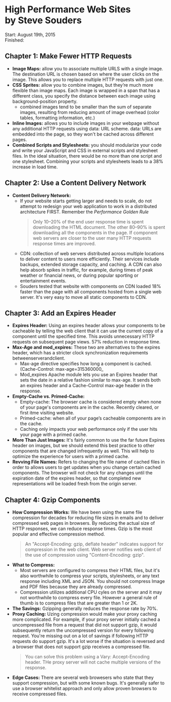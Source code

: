 # High Performance Web Sites <br/> by Steve Souders

Start: August 19th, 2015 <br/>
Finished: 

## Chapter 1: Make Fewer HTTP Requests
- **Image Maps:**
  allow you to associate multiple URLS with a single image. The destination URL is chosen based on where the user clicks on the image. This allows you to replace multiple HTTP requests with just one.<br/>
- **CSS Sprites:**
  allow you to combine images, but they’re much more flexible than image maps. Each image is wrapped in a span that has a different class, you specify the distance between each image using background-position property.
  - combined images tend to be smaller than the sum of separate images, resulting from reducing amount of image overhead (color tables, formatting information, etc.) <br/>
- **Inline Images:**
  allows you to include images in your webpage without any additional HTTP requests using data: URL scheme. data: URLs are embedded into the page, so they won't be cached across different pages.<br/>
- **Combined Scripts and Stylesheets:**
  you should modularize your code and write your JavaScript and CSS in external scripts and stylesheet files. In the ideal situation, there would be no more than one script and one stylesheet. Combining your scripts and stylesheets leads to a 38% increase in load time. 

## Chapter 2: Use a Content Delivery Network
- **Content Delivery Network:**
  - If your website starts getting larger and needs to scale, do not attempt to redesign your web application to work in a distributed architecture FIRST. Remember the *Performance Golden Rule* 
    > Only 10–20% of the end user response time is spent downloading the HTML document. The other 80–90% is spent downloading all the components in the page.
  If component web servers are closer to the user many HTTP requests response times are improved. 
  - CDN: collection of web servers distributed across multiple locations to deliver content to users more efficiently. Their services include backups, extended storage capacity, and caching. A CDN can also help absorb spikes in traffic, for example, during times of peak weather or financial news, or during popular sporting or entertainment events.
  - Souders tested that website with components on CDN loaded 18% faster than the page with all components hosted from a single web server. It's very easy to move all static components to CDN.

## Chapter 3: Add an Expires Header
  - **Expires Header:**
    Using an expires header allows your components to be cacheable by telling the web client that it can use the current copy of a component until the specified time. This avoids unnecessary HTTP requests on subsequent page views. 57% reduction in response time. 
  - **Max-Age and mod_expires:** These two are alternatives to the expires header, which has a stricter clock synchronization requirements betweenserverandclient. 
    - Max-age directive specifies how long a component is cached. (Cache-Control: max-age=315360000_
    - Mod_expires Apache module lets you use an Expires header that sets the date in a relative fashion similar to max-age. It sends both an expires header and a Cache-Control max-age header in the response. 
  - **Empty-Cache vs. Primed-Cache:**
    - Empty-cache: The browser cache is considered empty when none of your page's components are in the cache. Recently cleared, or first itme visiting website.
    - Primed-cache: when all of your page’s cacheable components are in the cache.
    - Caching only impacts your web performance only if the user hits your page with a primed cache. 
  - **More Than Just Images:**
    It's fairly common to use the far future Expires header on images, but we should extend this best practice to other components that are changed infrequently as well. This will help to optimize the experience for users with a primed cache. 
  - **Revving File Names:**
    Refers to changing the file name of cached files in order to allows users to get updates when you change certain cached components. 
    The browser will not check for any changes until the expiration date of the expires header, so that completed new representations will be loaded fresh from the origin server. 

## Chapter 4: Gzip Components
  - **How Compression Works:**
    We have been using the same file compression for decades for reducing file sizes in emails and to deliver compressed web pages in browsers. By reducing the actual size of HTTP responses, we can reduce response times. Gzip is the most popular and effective compression method.
    > An "Accept-Encoding: gzip, deflate header" indicates support for compression in the web client. 
    > Web server notifies web client of the use of compression using "Content-Encoding: gzip". 
  - **What to Compress:**
    - Most servers are configured to compress their HTML files, but it's also worthwhile to compress your scripts, stylesheets, or any text response including XML and JSON. You should not compress Image and PDF files because they are already compressed. 
    - Compression utilizes additional CPU cyles on the server and it may not worthwhile to compress every file. However a general rule of thumb is to compress files that are greater than 1 or 2K.
  - **The Savings:** 
    Gzipping generally reduces the response rate by 70%. 
  - **Proxy Caching:** 
    Uzing compression would make your proxy caching more complicated. For example, if your proxy server initially cached a uncompressed file from a request that did not support gzip, it would subsequently return the uncompressed version for every following request. You're missing out on a lot of savings if following HTTP requests do support gzip. It's a lot worse if the situation is reversed and a browser that does not support gzip receives a compressed file. 
    > You can solve this problem using a Vary: Accept-Encoding header. THe proxy server will not cache multiple versions of the response. 
  - **Edge Cases:** 
    There are several web browesers who state that they support compression, but with some known bugs. It's generally safer to use a browser whitelist approach and only allow proven browsers to receive compressed files. 






